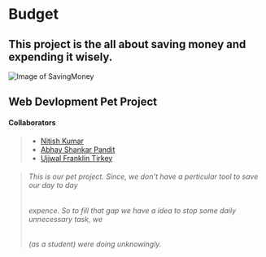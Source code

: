 # **Budget**

## This project is the all about saving money and expending it wisely.
![Image of SavingMoney](https://images.pexels.com/photos/1602726/pexels-photo-1602726.jpeg?auto=compress&cs=tinysrgb&dpr=1&w=800)

## Web Devlopment Pet Project 

#### __Collaborators__
> - [Nitish Kumar](https://github.com/frankmiles)
> - [Abhay Shankar Pandit](https://github.com/abhay172002)
> - [Ujjwal Franklin Tirkey](https://github.com/keshrinitish)

> ###### This is our pet project. Since, we don't have a perticular tool to save our day to day
> ###### expence. So to fill that gap we have a idea to stop some daily unnecessary task, we
> ###### (as a student) were doing unknowingly.

